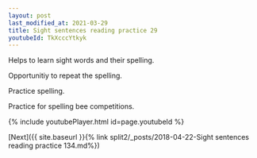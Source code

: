 ```yaml
---
layout: post
last_modified_at: 2021-03-29
title: Sight sentences reading practice 29
youtubeId: TkXcccYtkyk
---
```

 
 
Helps to learn sight words and their spelling.

Opportunitiy to repeat the spelling. 

Practice spelling. 
 
Practice for spelling bee competitions. 
 
{% include youtubePlayer.html id=page.youtubeId %}
 
 

[Next]({{ site.baseurl }}{% link  split2/_posts/2018-04-22-Sight sentences reading practice 134.md%})
 
